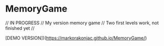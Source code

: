 # MemoryGame
// IN PROGRESS // My version memory game // Two first levels work, not finished yet //


[DEMO VERSION])(https://markorakonjac.github.io/MemoryGame/)

